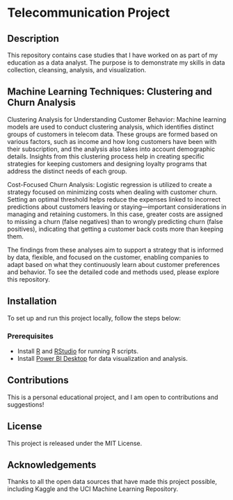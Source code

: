 # Telecommunication Project

## Description
This repository contains case studies that I have worked on as part of my education as a data analyst. The purpose is to demonstrate my skills in data collection, cleansing, analysis, and visualization.

## Machine Learning Techniques: Clustering and Churn Analysis 
Clustering Analysis for Understanding Customer Behavior: Machine learning models are used to conduct clustering analysis, which identifies distinct groups of customers in telecom data. These groups are formed based on various factors, such as income and how long customers have been with their subscription, and the analysis also takes into account demographic details. Insights from this clustering process help in creating specific strategies for keeping customers and designing loyalty programs that address the distinct needs of each group.

Cost-Focused Churn Analysis: Logistic regression is utilized to create a strategy focused on minimizing costs when dealing with customer churn. Setting an optimal threshold helps reduce the expenses linked to incorrect predictions about customers leaving or staying—important considerations in managing and retaining customers. In this case, greater costs are assigned to missing a churn (false negatives) than to wrongly predicting churn (false positives), indicating that getting a customer back costs more than keeping them.

The findings from these analyses aim to support a strategy that is informed by data, flexible, and focused on the customer, enabling companies to adapt based on what they continuously learn about customer preferences and behavior. To see the detailed code and methods used, please explore this repository.

## Installation
To set up and run this project locally, follow the steps below:

### Prerequisites
- Install [R](https://www.r-project.org/) and [RStudio](https://www.rstudio.com/products/rstudio/download/) for running R scripts.
- Install [Power BI Desktop](https://powerbi.microsoft.com/en-us/desktop/) for data visualization and analysis.

## Contributions
This is a personal educational project, and I am open to contributions and suggestions!

## License
This project is released under the MIT License.

## Acknowledgements
Thanks to all the open data sources that have made this project possible, including Kaggle and the UCI Machine Learning Repository.
